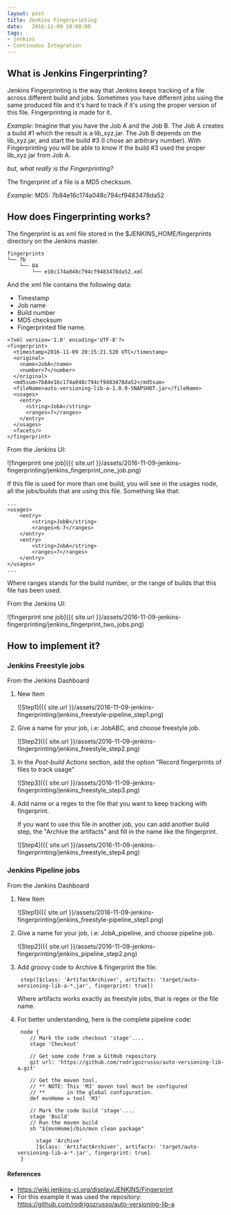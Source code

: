 ```yaml
---
layout: post
title: Jenkins Fingerprinting
date:   2016-11-09 10:00:00
tags:
- jenkins
- Continuous Integration
---
```

## What is Jenkins Fingerprinting?
Jenkins Fingerprinting is the way that Jenkins keeps tracking of a file across different build and jobs.
Sometimes you have different jobs using the same produced file and it's hard to track if it's using the proper version of this file.
Fingerprinting is made for it.

*Example:* Imagine that you have the Job A and the Job B.
The Job A creates a build #1 which the result is a lib_xyz.jar.
The Job B depends on the lib_xyz.jar, and start the build #3 (I chose an arbitrary number).
With Fingerprinting you will be able to know if the build #3 used the proper lib_xyz.jar from Job A.

*but, what really is the Fingerprinting?*

The fingerprint of a file is a MD5 checksum.

*Example:*
MD5: 7b84e16c174a048c794cf9483478da52

## How does Fingerprinting works?
The fingerprint is as xml file stored in the $JENKINS_HOME/fingerprints directory on the Jenkins master.

```
fingerprints
└── 7b
    └── 84
        └── e16c174a048c794cf9483478da52.xml
```

And the xml file contains the following data:
* Timestamp
* Job name
* Build number
* MD5 checksum
* Fingerprinted file name.

```
<?xml version='1.0' encoding='UTF-8'?>
<fingerprint>
  <timestamp>2016-11-09 20:15:21.520 UTC</timestamp>
  <original>
    <name>JobA</name>
    <number>7</number>
  </original>
  <md5sum>7b84e16c174a048c794cf9483478da52</md5sum>
  <fileName>auto-versioning-lib-a-1.0.0-SNAPSHOT.jar</fileName>
  <usages>
    <entry>
      <string>JobA</string>
      <ranges>7</ranges>
    </entry>
  </usages>
  <facets/>
</fingerprint>
```

From the Jenkins UI:

![fingerprint one job]({{ site.url }}/assets/2016-11-09-jenkins-fingerprinting/jenkins_fingerprint_one_job.png)

If this file is used for more than one build, you will see in the usages node, all the jobs/builds that are using this file.
Something like that:

```
...
<usages>
	<entry>
		<string>JobB</string>
		<ranges>6-7</ranges>
	</entry>
	<entry>
		<string>JobA</string>
		<ranges>7</ranges>
	</entry>
</usages>
...
```

Where ranges stands for the build number, or the range of builds that this file has been used.

From the Jenkins UI:

![fingerprint one job]({{ site.url }}/assets/2016-11-09-jenkins-fingerprinting/jenkins_fingerprint_two_jobs.png)

## How to implement it?

### Jenkins Freestyle jobs

From the Jenkins Dashboard

1. New Item

	![Step1]({{ site.url }}/assets/2016-11-09-jenkins-fingerprinting/jenkins_freestyle-pipeline_step1.png)

2. Give a name for your job, i.e: JobABC, and choose freestyle job.

	![Step2]({{ site.url }}/assets/2016-11-09-jenkins-fingerprinting/jenkins_freestyle_step2.png)

3. In the *Post-build Actions* section, add the option "Record fingerprints of files to track usage"

	![Step3]({{ site.url }}/assets/2016-11-09-jenkins-fingerprinting/jenkins_freestyle_step3.png)

4. Add name or a regex to the file that you want to keep tracking with fingerprint.

	If you want to use this file in another job, you can add another build step, the "Archive the artifacts" and fill in the name like the fingerprint.

	![Step4]({{ site.url }}/assets/2016-11-09-jenkins-fingerprinting/jenkins_freestyle_step4.png)


### Jenkins Pipeline jobs

From the Jenkins Dashboard

1. New Item

	![Step1]({{ site.url }}/assets/2016-11-09-jenkins-fingerprinting/jenkins_freestyle-pipeline_step1.png)

2. Give a name for your job, i.e: JobA_pipeline, and choose pipeline job.


	![Step2]({{ site.url }}/assets/2016-11-09-jenkins-fingerprinting/jenkins_pipeline_step2.png)

3. Add groovy code to Archive & fingerprint the file:

		step([$class: 'ArtifactArchiver', artifacts: 'target/auto-versioning-lib-a-*.jar', fingerprint: true])

	Where artifacts works exactly as freestyle jobs, that is regex or the file name.


4. For better understanding, here is the complete pipeline code:

		node {
		   // Mark the code checkout 'stage'....
		   stage 'Checkout'

		   // Get some code from a GitHub repository
		   git url: 'https://github.com/rodrigozrusso/auto-versioning-lib-a.git'

		   // Get the maven tool.
		   // ** NOTE: This 'M3' maven tool must be configured
		   // **       in the global configuration.           
		   def mvnHome = tool 'M3'

		   // Mark the code build 'stage'....
		   stage 'Build'
		   // Run the maven build
		   sh "${mvnHome}/bin/mvn clean package"

			 stage 'Archive'
			 [$class: 'ArtifactArchiver', artifacts: 'target/auto-versioning-lib-a-*.jar', fingerprint: true]
		}

#### References
* https://wiki.jenkins-ci.org/display/JENKINS/Fingerprint
* For this example it was used the repository: https://github.com/rodrigozrusso/auto-versioning-lib-a
